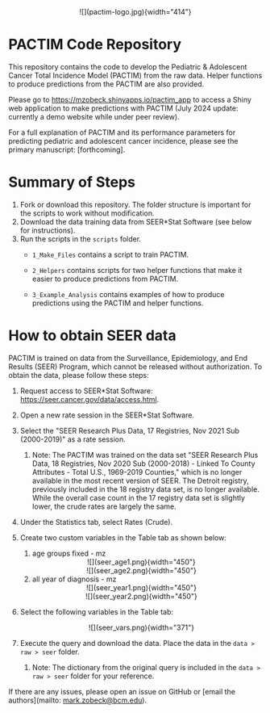 <center>![](pactim-logo.jpg){width="414"}</center>

# PACTIM Code Repository

This repository contains the code to develop the Pediatric & Adolescent Cancer Total Incidence Model (PACTIM) from the raw data. Helper functions to produce predictions from the PACTIM are also provided.

Please go to <https://mzobeck.shinyapps.io/pactim_app> to access a Shiny web application to make predictions with PACTIM (July 2024 update: currently a demo website while under peer review).

For a full explanation of PACTIM and its performance parameters for predicting pediatric and adolescent cancer incidence, please see the primary manuscript: [forthcoming].

# Summary of Steps

1.  Fork or download this repository. The folder structure is important for the scripts to work without modification.
2.  Download the data training data from SEER\*Stat Software (see below for instructions).
3.  Run the scripts in the `scripts` folder.
    -   `1_Make_Files` contains a script to train PACTIM.

    -   `2_Helpers` contains scripts for two helper functions that make it easier to produce predictions from PACTIM.

    -   `3_Example_Analysis` contains examples of how to produce predictions using the PACTIM and helper functions.

# How to obtain SEER data

PACTIM is trained on data from the Surveillance, Epidemiology, and End Results (SEER) Program, which cannot be released without authorization. To obtain the data, please follow these steps:

1.  Request access to SEER\*Stat Software: <https://seer.cancer.gov/data/access.html>.

2.  Open a new rate session in the SEER\*Stat Software.

3.  Select the "SEER Research Plus Data, 17 Registries, Nov 2021 Sub (2000-2019)" as a rate session.

    1.  Note: The PACTIM was trained on the data set "SEER Research Plus Data, 18 Registries, Nov 2020 Sub (2000-2018) - Linked To County Attributes - Total U.S., 1969-2019 Counties," which is no longer available in the most recent version of SEER. The Detroit registry, previously included in the 18 registry data set, is no longer available. While the overall case count in the 17 registry data set is slightly lower, the crude rates are largely the same.

4.  Under the Statistics tab, select Rates (Crude).

5.  Create two custom variables in the Table tab as shown below:

    1.  age groups fixed - mz

    <center>![](seer_age1.png){width="450"}</center>

    <center>![](seer_age2.png){width="450"}</center>

    2.  all year of diagnosis - mz

    <center>![](seer_year1.png){width="450"}</center>

    <center>![](seer_year2.png){width="450"}</center>

6.  Select the following variables in the Table tab:

    <center>![](seer_vars.png){width="371"}</center>

7.  Execute the query and download the data. Place the data in the `data > raw > seer` folder.

    1.  Note: The dictionary from the original query is included in the `data > raw > seer` folder for your reference.

If there are any issues, please open an issue on GitHub or [email the authors](mailto: mark.zobeck@bcm.edu).
